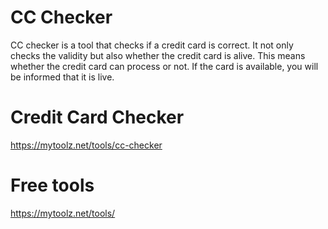 # CC Checker
CC checker is a tool that checks if a credit card is correct. It not only checks the validity but also whether the credit card is alive. This means whether the credit card can process or not. If the card is available, you will be informed that it is live.

# Credit Card Checker
https://mytoolz.net/tools/cc-checker

# Free tools
https://mytoolz.net/tools/
